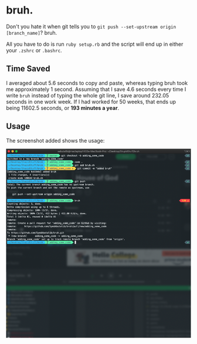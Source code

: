 # bruh.
Don't you hate it when git tells you to `git push --set-upstream origin [branch_name]`? bruh.

All you have to do is run `ruby setup.rb` and the script will end up in either your `.zshrc` or `.bashrc`.

## Time Saved
I averaged about 5.6 seconds to copy and paste, whereas typing bruh took me approximately 1 second. Assuming that I save 4.6 seconds every time I write `bruh` instead of typing the whole git line, I save around 232.05 seconds in one work week. If I had worked for 50 weeks, that ends up being 11602.5 seconds, or **193 minutes a year**.

## Usage
The screenshot added shows the usage:

![Screenshot of Terminal](https://raw.githubusercontent.com/SyedAbutalib/bruh/master/screenshot.png)
